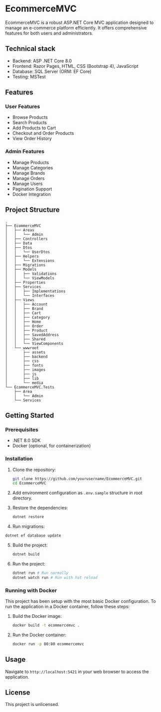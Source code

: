 # EcommerceMVC

EcommerceMVC is a robust ASP.NET Core MVC application designed to manage an e-commerce platform efficiently. It offers comprehensive features for both users and administrators.

## Technical stack

- Backend: ASP .NET Core 8.0
- Frontend: Razor Pages, HTML, CSS (Bootstrap 4), JavaScript
- Database: SQL Server (ORM: EF Core)
- Testing: MSTest

## Features

### User Features

- Browse Products
- Search Products
- Add Products to Cart
- Checkout and Order Products
- View Order History

### Admin Features

- Manage Products
- Manage Categories
- Manage Brands
- Manage Orders
- Manage Users
- Pagination Support
- Docker Integration

## Project Structure

```
.
├── EcommerceMVC
│   ├── Areas
│   │   └── Admin
│   ├── Controllers
│   ├── Data
│   ├── Dtos
│   │   └── UserDtos
│   ├── Helpers
│   │   └── Extensions
│   ├── Migrations
│   ├── Models
│   │   ├── Validations
│   │   └── ViewModels
│   ├── Properties
│   ├── Services
│   │   ├── Implementations
│   │   └── Interfaces
│   ├── Views
│   │   ├── Account
│   │   ├── Brand
│   │   ├── Cart
│   │   ├── Category
│   │   ├── Home
│   │   ├── Order
│   │   ├── Product
│   │   ├── SavedAddress
│   │   ├── Shared
│   │   └── ViewComponents
│   └── wwwroot
│       ├── assets
│       ├── backend
│       ├── css
│       ├── fonts
│       ├── images
│       ├── js
│       ├── lib
│       └── media
└── EcommerceMVC.Tests
    ├── Area
    │   └── Admin
    └── Services
```

## Getting Started

### Prerequisites

- .NET 8.0 SDK
- Docker (optional, for containerization)

### Installation

1. Clone the repository:

   ```sh
   git clone https://github.com/yourusername/EcommerceMVC.git
   cd EcommerceMVC
   ```

2. Add environment configuration as `.env.sample` structure in root directory.

3. Restore the dependencies:

   ```sh
   dotnet restore
   ```

4. Run migrations:

```sh
dotnet ef database update
```

5. Build the project:

   ```sh
   dotnet build
   ```

6. Run the project:
   ```sh
   dotnet run # Run normally
   dotnet watch run # Run with hot reload
   ```

### Running with Docker

This project has been setup with the most basic Docker configuration. To run the application in a Docker container, follow these steps:

1. Build the Docker image:

   ```sh
   docker build -t ecommercemvc .
   ```

2. Run the Docker container:
   ```sh
   docker run -p 80:80 ecommercemvc
   ```

## Usage

Navigate to `http://localhost:5421` in your web browser to access the application.

## License

This project is unlicensed.
